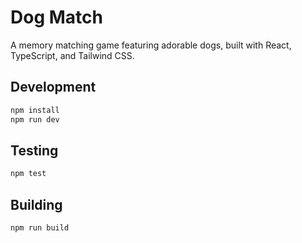 # Dog Match

A memory matching game featuring adorable dogs, built with React, TypeScript, and Tailwind CSS.

## Development

```bash
npm install
npm run dev
```

## Testing

```bash
npm test
```

## Building

```bash
npm run build
```